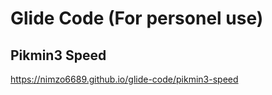 # Glide Code (For personel use)

## Pikmin3 Speed

https://nimzo6689.github.io/glide-code/pikmin3-speed
